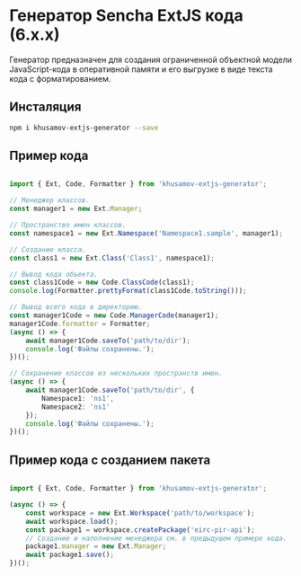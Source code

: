 Генератор Sencha ExtJS кода (6.х.х)
====================================

Генератор предназначен для создания ограниченной объектной модели JavaScript-кода 
в оперативной памяти и его выгрузке в виде текста кода с форматированием.



Инсталяция
-----------

```bash
npm i khusamov-extjs-generator --save
```



Пример кода
------------

```typescript

import { Ext, Code, Formatter } from 'khusamov-extjs-generator';

// Менеджер классов.
const manager1 = new Ext.Manager;

// Пространство имен классов.
const namespace1 = new Ext.Namespace('Namespace1.sample', manager1);

// Создание класса.
const class1 = new Ext.Class('Class1', namespace1);

// Вывод кода объекта.
const class1Code = new Code.ClassCode(class1);
console.log(Formatter.prettyFormat(class1Code.toString()));

// Вывод всего кода в директорию.
const manager1Code = new Code.ManagerCode(manager1);
manager1Code.formatter = Formatter;
(async () => {
    await manager1Code.saveTo('path/to/dir');
    console.log('Файлы сохранены.');
})();

// Сохранение классов из нескольких пространств имен.
(async () => {
    await manager1Code.saveTo('path/to/dir', {
        Namespace1: 'ns1',
        Namespace2: 'ns1'
    });
    console.log('Файлы сохранены.');
})();

```




Пример кода с созданием пакета
------------------------------

```typescript

import { Ext, Code, Formatter } from 'khusamov-extjs-generator';

(async () => {
    const workspace = new Ext.Workspace('path/to/workspace');
    await workspace.load();
    const package1 = workspace.createPackage('eirc-pir-api');
    // Создание и наполнение менеджера см. в предыдущем примере кода.
    package1.manager = new Ext.Manager;
    await package1.save();
})();

```
